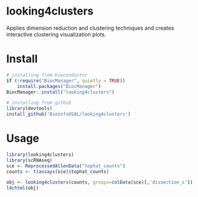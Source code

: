 # looking4clusters
Applies dimension reduction and clustering techniques and creates interactive clustering visualization plots.

# Install

```r
# installing from bioconductor
if (!require("BiocManager", quietly = TRUE))
    install.packages("BiocManager")
BiocManager::install("looking4clusters")

# installing from github
library(devtools)
install_github('BioinfoUSAL/looking4clusters')
```

# Usage

```r
library(looking4clusters)
library(scRNAseq)
sce <- ReprocessedAllenData("tophat_counts")
counts <- t(assays(sce)$tophat_counts)

obj <- looking4clusters(counts, groups=colData(sce)[,'dissection_s'])
l4chtml(obj)
```

